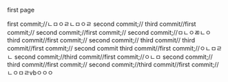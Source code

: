 first page

first commit;//ㄴㅁㅇㄹㄴㅁㅇㄹ
second commit;//
third commit//first commit;//
second commit;//first commit;//
second commit;//ㅁㄴㅇㄻㄴㅇ
third commit//first commit;//
second commit;//
third commit//
third commit//first commit;//
second commit
third commit//first commit;//ㅇㄴㅁㄹㄴ
second commit;//third commit//first commit;//ㅇㄴㅁ
second commit;//
third commit//first commit;//
second commit;//third commit//first commit;//
ㄴㅇㅁㄹvbㅇㅇㅇ
